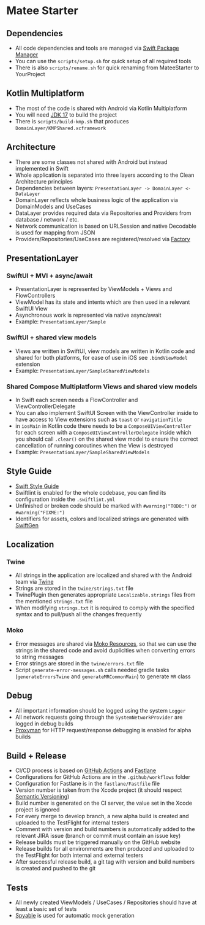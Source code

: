 # Matee Starter

## Dependencies

- All code dependencies and tools are managed
  via [Swift Package Manager](https://swift.org/package-manager/)
- You can use the `scripts/setup.sh` for quick setup of all required tools
- There is also `scripts/rename.sh` for quick renaming from MateeStarter to YourProject

## Kotlin Multiplatform

- The most of the code is shared with Android via Kotlin Multiplatform
- You will need [JDK 17](https://www.azul.com/downloads) to build the project
- There is `scripts/build-kmp.sh` that produces `DomainLayer/KMPShared.xcframework`

## Architecture

- There are some classes not shared with Android but instead implemented in Swift
- Whole application is separated into three layers according to the Clean Architecture principles
- Dependencies between layers: `PresentationLayer -> DomainLayer <- DataLayer`
- DomainLayer reflects whole business logic of the application via DomainModels and UseCases
- DataLayer provides required data via Repositories and Providers from database / network / etc.
- Network communication is based on URLSession and native Decodable is used for mapping from JSON
- Providers/Repositories/UseCases are registered/resolved
  via [Factory](https://github.com/hmlongco/Factory)

## PresentationLayer

### SwiftUI + MVI + async/await

- PresentationLayer is represented by ViewModels + Views and FlowControllers
- ViewModel has its state and intents which are then used in a relevant SwiftUI View
- Asynchronous work is represented via native async/await
- Example: `PresentationLayer/Sample`

### SwiftUI + shared view models

- Views are written in SwiftUI, view models are written in Kotlin code and shared for both
  platforms, for ease of use in iOS see `.bindViewModel` extension
- Example: `PresentationLayer/SampleSharedViewModels`

### Shared Compose Multiplatform Views and shared view models

- In Swift each screen needs a FlowController and ViewControllerDelegate
- You can also implement SwiftUI Screen with the ViewController inside to have access to View
  extensions such as `toast` or `navigationTitle`
- in `iosMain` in Kotlin code there needs to be a `ComposeUIViewController` for each screen with
  a `ComposeUIViewControllerDelegate` inside which you should call `.clear()` on the shared view
  model to ensure the correct cancellation of running coroutines when the View is destroyed
- Example: `PresentationLayer/SampleSharedViewModels`

## Style Guide

- [Swift Style Guide](https://github.com/raywenderlich/swift-style-guide)
- Swiftlint is enabled for the whole codebase, you can find its configuration inside
  the `.swiftlint.yml`
- Unfinished or broken code should be marked with `#warning("TODO:")` or `#warning("FIXME:")`
- Identifiers for assets, colors and localized strings are generated
  with [SwiftGen](https://github.com/SwiftGen/SwiftGen)

## Localization

### Twine

- All strings in the application are localized and shared with the Android team
  via [Twine](https://github.com/scelis/twine)
- Strings are stored in the `twine/strings.txt` file
- TwinePlugin then generates appropriate `Localizable.strings` files from the
  mentioned `strings.txt` file
- When modifying `strings.txt` it is required to comply with the specified syntax and to pull/push
  all the changes frequently

### Moko

- Error messages are shared via [Moko Resources](https://github.com/icerockdev/moko-resources), so
  that we can use the strings in the shared code and avoid duplicities when converting errors to
  string messages
- Error strings are stored in the `twine/errors.txt` file
- Script `generate-error-messages.sh` calls needed gradle tasks (`generateErrorsTwine`
  and `generateMRCommonMain`) to generate `MR` class

## Debug

- All important information should be logged using the system `Logger`
- All network requests going through the `SystemNetworkProvider` are logged in debug builds
- [Proxyman](https://proxyman.io) for HTTP request/response debugging is enabled for alpha
  builds

## Build + Release

- CI/CD process is based on [GitHub Actions](https://github.com/features/actions)
  and [Fastlane](https://fastlane.tools/)
- Configurations for GitHub Actions are in the `.github/workflows` folder
- Configuration for Fastlane is in the `fastlane/Fastfile` file
- Version number is taken from the Xcode project (it should
  respect [Semantic Versioning](https://semver.org))
- Build number is generated on the CI server, the value set in the Xcode project is ignored
- For every merge to develop branch, a new alpha build is created and uploaded to the TestFlight for
  internal testers
- Comment with version and build numbers is automatically added to the relevant JIRA issue (branch
  or commit must contain an issue key)
- Release builds must be triggered manually on the GitHub website
- Release builds for all environments are then produced and uploaded to the TestFlight for both
  internal and external testers
- After successful release build, a git tag with version and build numbers is created and pushed to
  the git

## Tests

- All newly created ViewModels / UseCases / Repositories should have at least a basic set of tests
- [Spyable](https://github.com/Matejkob/swift-spyable) is used for automatic mock generation

